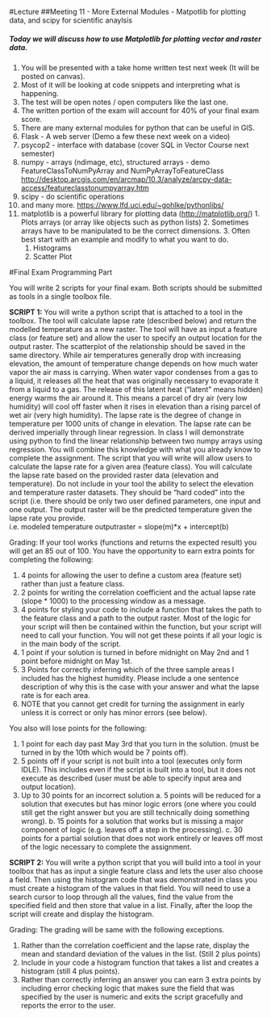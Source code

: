#Lecture
##Meeting 11 - More External Modules - Matpotlib for plotting data, and scipy for scientific anaylsis 
##### Today we will discuss how to use Matplotlib for plotting vector and raster data.

1. You will be presented with a take home written test next week (It will be posted on canvas).
  1. Most of it will be looking at code snippets and interpreting what is happening.  
  2. The test will be open notes / open computers like the last one.
  3. The written portion of the exam will account for 40% of your final exam score.
1. There are many external modules for python that can be useful in GIS.
  1. Flask - A web server (Demo a few these next week on a video)
  2. psycop2 - interface with database (cover SQL in Vector Course next semester)
  3. numpy - arrays (ndimage, etc), structured arrays - demo FeatureClassToNumPyArray and NumPyArrayToFeatureClass http://desktop.arcgis.com/en/arcmap/10.3/analyze/arcpy-data-access/featureclasstonumpyarray.htm
  4. scipy - do scientific operations
  5. and many more.  https://www.lfd.uci.edu/~gohlke/pythonlibs/
  6. matplotlib is a powerful library for plotting data (http://matplotlib.org/)
	1. Plots arrays (or array like objects such as python lists)
	2. Sometimes arrays have to be manipulated to be the correct dimensions.
	3. Often best start with an example and modify to what you want to do.
		1. Histograms
		2. Scatter Plot
  
#Final Exam Programming Part

You will write 2 scripts for your final exam.  Both scripts should be submitted as tools in a single toolbox file.

**SCRIPT 1:**
You will write a python script that is attached to a tool in the toolbox.  The tool will calculate lapse rate (described below) and return the modelled temperature as a new raster.  The tool will have as input a feature class (or feature set) and allow the user to specify an output location for the output raster.  The scatterplot of the relationship should be saved in the same directory.
While air temperatures generally drop with increasing elevation, the amount of temperature change depends on how much water vapor the air mass is carrying. When water vapor condenses from a gas to a liquid, it releases all the heat that was originally necessary to evaporate it from a liquid to a gas. The release of this latent heat (“latent” means hidden) energy warms the air around it. This means a parcel of dry air (very low humidity) will cool off faster when it rises in elevation than a rising parcel of wet air (very high humidity).  The lapse rate is the degree of change in temperature per 1000 units of change in elevation.  The lapse rate can be derived imperially through linear regression.  In class I will demonstrate using python to find the linear relationship between two numpy arrays using regression.  You will combine this knowledge with what you already know to complete the assignment. 
The script that you will write will allow users to calculate the lapse rate for a given area (feature class).  You will calculate the lapse rate based on the provided raster data (elevation and temperature).  Do not include in your tool the ability to select the elevation and temperature raster datasets.  They should be “hard coded” into the script (i.e. there should be only two user defined parameters, one input and one output.  The output raster will be the predicted temperature given the lapse rate you provide.  
i.e. modeled temperature outputraster = slope(m)*x + intercept(b)

Grading:
If your tool works (functions and returns the expected result) you will get an 85 out of 100.  You have the opportunity to earn extra points for completing the following:
1)	4 points for allowing the user to define a custom area (feature set) rather than just a feature class.
2)	2 points for writing the correlation coefficient and the actual lapse rate (slope * 1000) to the processing window as a message.
3)	4 points for styling your code to include a function that takes the path to the feature class and a path to the output raster.  Most of the logic for your script will then be contained within the function, but your script will need to call your function.  You will not get these points if all your logic is in the main body of the script.
4)	1 point if your solution is turned in before midnight on May 2nd and 1 point before midnight on May 1st.
5)	3 Points for correctly inferring which of the three sample areas I included has the highest humidity.  Please include a one sentence description of why this is the case with your answer and what the lapse rate is for each area.
6)	NOTE that you cannot get credit for turning the assignment in early unless it is correct or only has minor errors (see below).  

You also will lose points for the following:
1)	1 point for each day past May 3rd that you turn in the solution.  (must be turned in by the 10th which would be 7 points off).
2)	5 points off if your script is not built into a tool (executes only form IDLE).  This includes even if the script is built into a tool, but it does not execute as described (user must be able to specify input area and output location).
3)	Up to 30 points for an incorrect solution 
a.	5 points will be reduced for a solution that executes but has minor logic errors (one where you could still get the right answer but you are still technically doing something wrong).
b.	15 points for a solution that works but is missing a major component of logic (e.g. leaves off a step in the processing). 
c.	30 points for a partial solution that does not work entirely or leaves off most of the logic necessary to complete the assignment.

**SCRIPT 2:**
You will write a python script that you will build into a tool in your toolbox that has as input a single feature class and lets the user also choose a field.  Then using the histogram code that was demonstrated in class you must create a histogram of the values in that field.  You will need to use a search cursor to loop through all the values, find the value from the specified field and then store that value in a list.  Finally, after the loop the script will create and display the histogram.

Grading:
The grading will be same with the following exceptions.  
1)	Rather than the correlation coefficient and the lapse rate, display the mean and standard deviation of the values in the list. (Still 2 plus points)
2)	Include in your code a histogram function that takes a list and creates a histogram (still 4 plus points).
3)	Rather than correctly inferring an answer you can earn 3 extra points by including error checking logic that makes sure the field that was specified by the user is numeric and exits the script gracefully and reports the error to the user.  











  




      
      

